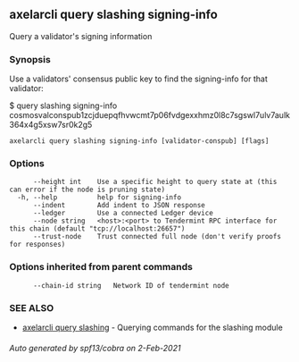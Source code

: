 ## axelarcli query slashing signing-info

Query a validator's signing information

### Synopsis

Use a validators' consensus public key to find the signing-info for that validator:

$ <appcli> query slashing signing-info cosmosvalconspub1zcjduepqfhvwcmt7p06fvdgexxhmz0l8c7sgswl7ulv7aulk364x4g5xsw7sr0k2g5

```
axelarcli query slashing signing-info [validator-conspub] [flags]
```

### Options

```
      --height int    Use a specific height to query state at (this can error if the node is pruning state)
  -h, --help          help for signing-info
      --indent        Add indent to JSON response
      --ledger        Use a connected Ledger device
      --node string   <host>:<port> to Tendermint RPC interface for this chain (default "tcp://localhost:26657")
      --trust-node    Trust connected full node (don't verify proofs for responses)
```

### Options inherited from parent commands

```
      --chain-id string   Network ID of tendermint node
```

### SEE ALSO

- [axelarcli query slashing](axelarcli_query_slashing.md)	 - Querying commands for the slashing module

###### Auto generated by spf13/cobra on 2-Feb-2021
